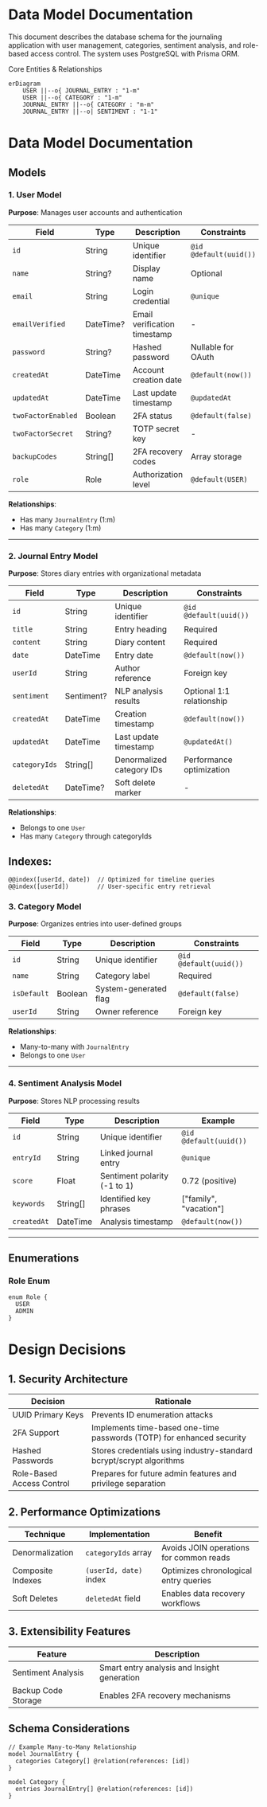 # Data Model Documentation

This document describes the database schema for the journaling application with user management, categories, sentiment analysis, and role-based access control. The system uses PostgreSQL with Prisma ORM.

Core Entities & Relationships

```
erDiagram
    USER ||--o{ JOURNAL_ENTRY : "1-m"
    USER ||--o{ CATEGORY : "1-m"
    JOURNAL_ENTRY ||--o{ CATEGORY : "m-m"
    JOURNAL_ENTRY ||--o| SENTIMENT : "1-1"
```

# Data Model Documentation

## Models

### 1. User Model

**Purpose**: Manages user accounts and authentication

| Field               | Type         | Description                          | Constraints                      |
|---------------------|--------------|--------------------------------------|----------------------------------|
| `id`                | String       | Unique identifier                    | `@id @default(uuid())`           |
| `name`              | String?      | Display name                         | Optional                         |
| `email`             | String       | Login credential                     | `@unique`                        |
| `emailVerified`     | DateTime?    | Email verification timestamp         | -                                |
| `password`          | String?      | Hashed password                      | Nullable for OAuth               |
| `createdAt`         | DateTime     | Account creation date                | `@default(now())`                |
| `updatedAt`         | DateTime     | Last update timestamp                | `@updatedAt`                     |
| `twoFactorEnabled`  | Boolean      | 2FA status                           | `@default(false)`                |
| `twoFactorSecret`   | String?      | TOTP secret key                      | -                                |
| `backupCodes`       | String[]     | 2FA recovery codes                   | Array storage                    |
| `role`              | Role         | Authorization level                  | `@default(USER)`                 |

**Relationships**:
- Has many `JournalEntry` (1:m)
- Has many `Category` (1:m)

---

### 2. Journal Entry Model

**Purpose**: Stores diary entries with organizational metadata

| Field         | Type        | Description                          | Constraints                      |
|---------------|-------------|--------------------------------------|----------------------------------|
| `id`          | String      | Unique identifier                    | `@id @default(uuid())`           |
| `title`       | String      | Entry heading                        | Required                         |
| `content`     | String      | Diary content                        | Required                         |
| `date`        | DateTime    | Entry date                           | `@default(now())`                |
| `userId`      | String      | Author reference                     | Foreign key                      |
| `sentiment`   | Sentiment?  | NLP analysis results                 | Optional 1:1 relationship        |
| `createdAt`   | DateTime    | Creation timestamp                   | `@default(now())`                |
| `updatedAt`   | DateTime    | Last update timestamp                | `@updatedAt()`                   |
| `categoryIds` | String[]    | Denormalized category IDs            | Performance optimization         |
| `deletedAt`   | DateTime?   | Soft delete marker                   | -                                |

**Relationships**:
- Belongs to one `User`
- Has many `Category` through categoryIds


## Indexes:
```
@@index([userId, date])  // Optimized for timeline queries
@@index([userId])        // User-specific entry retrieval
```


### 3. Category Model

**Purpose**: Organizes entries into user-defined groups

| Field       | Type     | Description                   | Constraints               |
|-------------|----------|-------------------------------|---------------------------|
| `id`        | String   | Unique identifier             | `@id @default(uuid())`    |
| `name`      | String   | Category label                | Required                  |
| `isDefault` | Boolean  | System-generated flag         | `@default(false)`         |
| `userId`    | String   | Owner reference               | Foreign key               |

**Relationships**:
- Many-to-many with `JournalEntry`
- Belongs to one `User`

---

### 4. Sentiment Analysis Model

**Purpose**: Stores NLP processing results

| Field       | Type      | Description                          | Example                    |
|-------------|-----------|--------------------------------------|----------------------------|
| `id`        | String    | Unique identifier                    | `@id @default(uuid())`     |
| `entryId`   | String    | Linked journal entry                 | `@unique`                  |
| `score`     | Float     | Sentiment polarity (-1 to 1)         | 0.72 (positive)           |
| `keywords`  | String[]  | Identified key phrases               | ["family", "vacation"]    |
| `createdAt` | DateTime  | Analysis timestamp                   | `@default(now())`         |

---

## Enumerations

### Role Enum
```prisma
enum Role {
  USER
  ADMIN
}
```

# Design Decisions

## 1. Security Architecture

| **Decision**               | **Rationale**                                                                 |
|----------------------------|-------------------------------------------------------------------------------|
| UUID Primary Keys          | Prevents ID enumeration attacks                  |
| 2FA Support                | Implements time-based one-time passwords (TOTP) for enhanced security         |
| Hashed Passwords           | Stores credentials using industry-standard bcrypt/scrypt algorithms           |
| Role-Based Access Control  | Prepares for future admin features and privilege separation                   |

## 2. Performance Optimizations

| **Technique**       | **Implementation**            | **Benefit**                                  |
|----------------------|-------------------------------|----------------------------------------------|
| Denormalization      | `categoryIds` array           | Avoids JOIN operations for common reads      |
| Composite Indexes    | `(userId, date)` index        | Optimizes chronological entry queries        |
| Soft Deletes         | `deletedAt` field             | Enables data recovery workflows              |

## 3. Extensibility Features

| **Feature**           | **Description**                                  |
|-----------------------|--------------------------------------------------|
| Sentiment Analysis    | Smart entry analysis and Insight generation     |         |
| Backup Code Storage   | Enables 2FA recovery mechanisms                  |


## Schema Considerations
```
// Example Many-to-Many Relationship
model JournalEntry {
  categories Category[] @relation(references: [id])
}

model Category {
  entries JournalEntry[] @relation(references: [id])
}
```